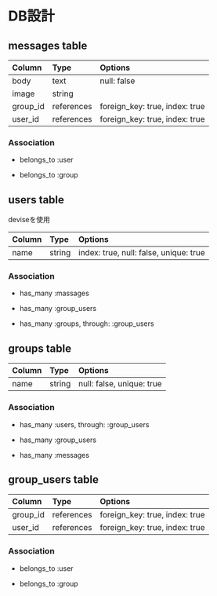 # DB設計 #


## messages table ##

| Column     | Type        | Options                      |
|:-----------|:------------|:-----------------------------|
| body       | text        |null: false                   |
| image      | string      |                              |
| group_id   | references  |foreign_key: true, index: true|
| user_id    | references  |foreign_key: true, index: true|

### Association ###

- belongs_to :user

- belongs_to :group


## users table ##

deviseを使用

| Column     | Type        | Options                              |
|:-----------|:------------|:-------------------------------------|
| name       | string      |index: true, null: false, unique: true|

### Association ###

- has_many :massages

- has_many :group_users

- has_many :groups, through: :group_users


## groups table ##

| Column     | Type        | Options                 |
|:-----------|:------------|:------------------------|
| name       | string      |null: false, unique: true|

### Association ###

- has_many :users, through: :group_users

- has_many :group_users

- has_many :messages


## group_users table ##

| Column     | Type        | Options                      |
|:-----------|:------------|:-----------------------------|
| group_id   | references  |foreign_key: true, index: true|
| user_id    | references  |foreign_key: true, index: true|

### Association ###

- belongs_to :user

- belongs_to :group
